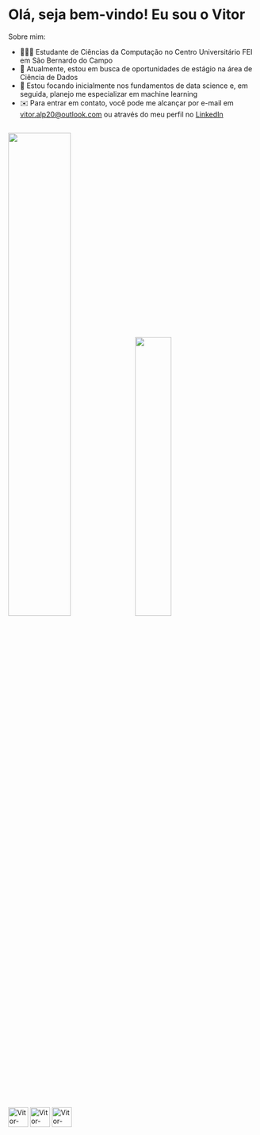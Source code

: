 # Olá, seja bem-vindo! Eu sou o Vitor

Sobre mim: 
- 🙋🏻‍♂️ Estudante de Ciências da Computação no Centro Universitário FEI em São Bernardo do Campo
- 👜 Atualmente, estou em busca de oportunidades de estágio na área de Ciência de Dados
- 📘 Estou focando inicialmente nos fundamentos de data science e, em seguida, planejo me especializar em machine learning
- ✉️ Para entrar em contato, você pode me alcançar por e-mail em vitor.alp20@outlook.com ou através do meu perfil no [LinkedIn](https://www.linkedin.com/in/vitor-augusto-274a70229/)

##

<div class="image-container">
  <img src="https://github-readme-stats.vercel.app/api?username=vitorAugusto2&show_icons=true&theme=one_dark_pro&include_all_commit=true&count_private=true" width="50%" />
  <img src="https://github-readme-stats.vercel.app/api/top-langs/?username=vitorAugusto2&layout=compact&theme=one_dark_pro" width="38%" />
</div>

<div style="display": inline_block><br>
  <img align ="center" alt="Vitor-Python" height="40" width="40" src="https://cdn.jsdelivr.net/gh/devicons/devicon/icons/python/python-original.svg"/>
  <img align ="center" alt="Vitor-PostgreSQL" height="40" width="40" src="https://cdn.jsdelivr.net/gh/devicons/devicon/icons/postgresql/postgresql-original.svg"/>
  <img align ="center" alt="Vitor-PyCharm" height="40" width="40" src="https://cdn.jsdelivr.net/gh/devicons/devicon/icons/pycharm/pycharm-original.svg"/>
</div>
